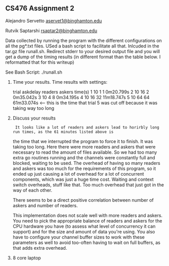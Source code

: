 ## CS476 Assignment 2

Alejandro Servetto	aservet1@binghamton.edu

Rutvik Saptarshi	rsaptar2@binghamton.edu

Data collected by running the program with the different configurations on all the pg\*.txt files. USed a bash 
script to facilitate all that. Inlcuded in the tar.gz file runall.sh. Redirect stderr to your desired output file and you
will get a dump of the timing results (in different format than the table below. I reformatted that for this writeup)

See Bash Script: ./runall.sh

1) Time your results. Time results with settings:
	
	trial	askdelay	readers	askers	time(s)
	1  	10	1	1	0m20.799s
	2	10	16	2	0m35.042s
	3	10	4	8	0m34.195s
	4	10	16	32	11m18.747s
	5	10	64	64	61m33.074s <-- this is the time that trial 5 was cut off because it was taking way too long


2) Discuss your results

		It looks like a lot of readers and askers lead to horirbly long run times, as the 61 minutes listed above is
	the time that we interrupted the program to force it to finish. It was taking too long. Here there were more readers
	and askers that were necessary to read the amount of files available. So we had too many extra go routines running and
	the channels were constantly full and blocked, waiting to be used. The overhead of having so many readers and askers
	was too much for the requirements of this program, so it ended up just causing a lot of overhead for a lot of concurrent
	components, which was just a huge time cost. Waiting and context switch overheads, stuff like that. Too much overhead
	that just got in the way of each other.

	There seems to be a direct positive correlation between number of askers and number of readers.

	This implementation does not scale well with more readers and askers. You need to pick the appropriate balance
	of readers and askers for the CPU hardware you have (to assess what level of concurrency it can support) and
	for the size and amount of data you're using. You also have to configure your channel buffer sizes to work
	with these parameters as well to avoid too-often having to wait on full buffers, as that adds extra overhead.



3)
	8 core laptop

